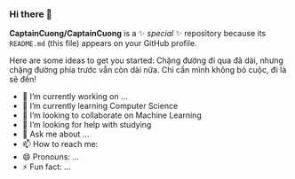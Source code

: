 ### Hi there 👋


**CaptainCuong/CaptainCuong** is a ✨ _special_ ✨ repository because its `README.md` (this file) appears on your GitHub profile.

Here are some ideas to get you started: Chặng đường đi qua đã dài, nhưng chặng đường phía trước vẫn còn dài nữa.
Chỉ cần mình không bỏ cuộc, đi là sẽ đến!

- 🔭 I’m currently working on ...
- 🌱 I’m currently learning Computer Science
- 👯 I’m looking to collaborate on Machine Learning
- 🤔 I’m looking for help with studying
- 💬 Ask me about ...
- 📫 How to reach me: 
- 😄 Pronouns: ...
- ⚡ Fun fact: ...
